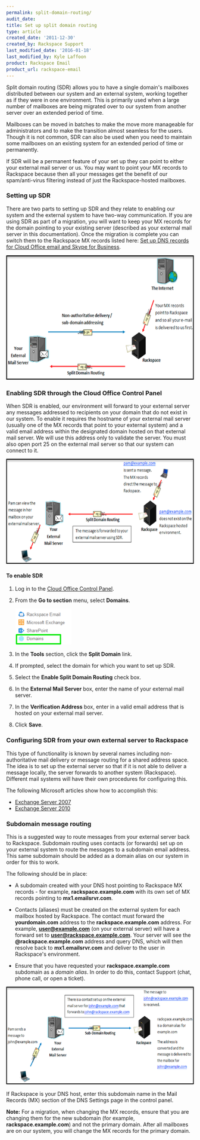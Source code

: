 ```yaml
---
permalink: split-domain-routing/
audit_date:
title: Set up split domain routing
type: article
created_date: '2011-12-30'
created_by: Rackspace Support
last_modified_date: '2016-01-18'
last_modified_by: Kyle Laffoon
product: Rackspace Email
product_url: rackspace-email
---
```


Split domain routing (SDR) allows you to have a single domain's
mailboxes distributed between our system and an external system, working
together as if they were in one environment. This is primarily used when
a large number of mailboxes are being migrated over to our system from another
server over an extended period of time.

Mailboxes can be moved in batches to make the move more manageable for
administrators and to make the transition almost seamless for the users.
Though it is not common, SDR can also be used when you need to maintain
some mailboxes on an existing system for an extended period of time or
permanently.

If SDR will be a permanent feature of your set up they can point to
either your external mail server or us. You may want to point your MX
records to Rackspace because then all your messages get the benefit of
our spam/anti-virus filtering instead of just the Rackspace-hosted
mailboxes.

### Setting up SDR

There are two parts to setting up SDR and they relate to enabling our
system and the external system to have two-way communication. If you are
using SDR as part of a migration, you will want to keep your MX records
for the domain pointing to your existing server (described as your
external mail server in this documentation). Once the migration is
complete you can switch them to the Rackspace MX records listed here:
[Set up DNS records for Cloud Office email and Skype for
Business](/how-to/set-up-dns-records-for-cloud-office-email-and-skype-for-business).

<img src="(EA)SplitDomainRouting.png" width="617" height="333" />

### Enabling SDR through the Cloud Office Control Panel

When SDR is enabled, our environment will forward to your external
server any messages addressed to recipients on your domain that do not
exist in our system. To enable it requires the hostname of your external
mail server (usually one of the MX records that point to your external
system) and a valid email address within the designated domain hosted on
that external mail server. We will use this address only to validate the
server. You must also open port 25 on the external mail server so that
our system can connect to it.

<img src="(EA)SplitDomainRouting2.png" width="652" height="281" />

#### To enable SDR

1. Log in to the [Cloud Office Control Panel](https://cp.rackspace.com).
2. From the **Go to section** menu, select **Domains**.

    <img src="a.png" width="152" height="96" />

3. In the **Tools** section, click the **Split Domain** link.
4. If prompted, select the domain for which you want to set up SDR.
5. Select the **Enable Split Domain Routing** check box.
6. In the **External Mail Server** box, enter the name of your external mail server.
7. In the **Verification Address** box, enter in a valid email address that is hosted on your external mail server.
8. Click **Save**.

### Configuring SDR from your own external server to Rackspace

This type of functionality is known by several names including
non-authoritative mail delivery or message routing for a shared address
space. The idea is to set up the external server so that if it is not
able to deliver a message locally, the server forwards to another system
(Rackspace). Different mail systems will have their own procedures for
configuring this.

The following Microsoft articles show how to accomplish this:

- [Exchange Server 2007](https://bit.ly/rE6YBR)
- [Exchange Server 2010](https://bit.ly/CQy7)

### Subdomain message routing

This is a suggested way to route messages from your external
server back to Rackspace. Subdomain routing uses contacts (or
forwards) set up on your external system to route the messages to a
subdomain email address. This same subdomain should be added as a
domain alias on our system in order for this to work.

The following should be in place:

-   A subdomain created with your DNS host pointing to Rackspace MX
    records - for example, **rackspace.example.com** with its own set of MX records
    pointing to **mx1.emailsrvr.com**.
-   Contacts (aliases) must be created on the external system for each
    mailbox hosted by Rackspace. The contact must forward the
    **yourdomain.com** address to the **rackspace.example.com** address. For
    example, **user@example.com** (on your external server) will have a
    forward set to **user@rackspace.example.com**. Your server will see the
    **@rackspace.example.com** address and query DNS, which will then
    resolve back to **mx1.emailsrvr.com** and deliver to the user in
    Rackspace's environment.

-   Ensure that you have requested your **rackspace.example.com**
    subdomain as a *domain alias*. In order to do this, contact Support (chat, phone call, or open a ticket).

<img src="(EA)SplitDomainRouting6.png" width="633" height="261" />

If Rackspace is your DNS host, enter this subdomain name in the Mail Records (MX) section of the DNS Settings page in the control panel.

**Note:** For a migration, when changing the MX records, ensure that you are changing them for the new subdomain (for example, **rackspace.example.com**) and not the primary domain. After all mailboxes are on our system, you will change the MX records for the primary domain.
